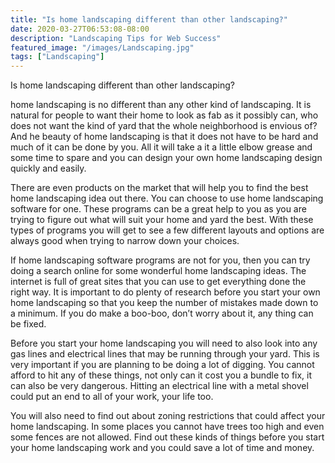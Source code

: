 ```yaml
---
title: "Is home landscaping different than other landscaping?"
date: 2020-03-27T06:53:08-08:00
description: "Landscaping Tips for Web Success"
featured_image: "/images/Landscaping.jpg"
tags: ["Landscaping"]
---
```


Is home landscaping different than other landscaping?

home landscaping is no different than any other kind of landscaping. It is natural for people to want their home to look as fab as it possibly can, who does not want the kind of yard that the whole neighborhood is envious of? And he beauty of home landscaping is that it does not have to be hard and much of it can be done by you. All it will take a it a little elbow grease and some time to spare and you can design your own home landscaping design quickly and easily.

There are even products on the market that will help you to find the best home landscaping idea out there. You can choose to use home landscaping software for one. These programs can be a great help to you as you are trying to figure out what will suit your home and yard the best. With these types of programs you will get to see a few different layouts and options are always good when trying to narrow down your choices.

If home landscaping software programs are not for you, then you can try doing a search online for some wonderful home landscaping ideas. The internet is full of great sites that you can use to get everything done the right way. It is important to do plenty of research before you start your own home landscaping so that you keep the number of mistakes made down to a minimum. If you do make a boo-boo, don’t worry about it, any thing can be fixed.

Before you start your home landscaping you will need to also look into any gas lines and electrical lines that may be running through your yard. This is very important if you are planning to be doing a lot of digging. You cannot afford to hit any of these things, not only can it cost you a bundle to fix, it can also be very dangerous. Hitting an electrical line with a metal shovel could put an end to all of your work, your life too. 

You will also need to find out about zoning restrictions that could affect your home landscaping. In some places you cannot have trees too high and even some fences are not allowed. Find out these kinds of things before you start your home landscaping work and you could save a lot of time and money.
